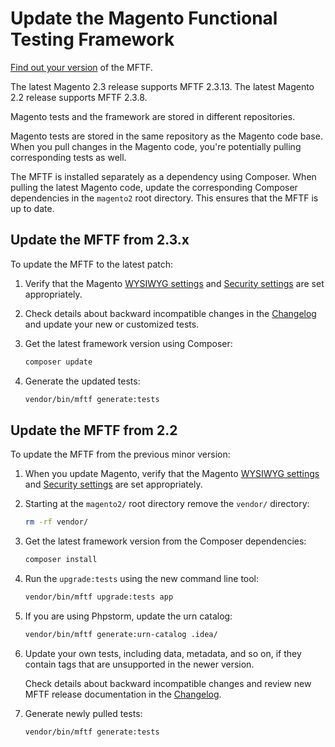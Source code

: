 # Update the Magento Functional Testing Framework

<div class="bs-callout bs-callout-info">
<a href="https://devdocs.magento.com/mftf/2.3/introduction.html#find-version">Find out your version</a> of the MFTF.

The latest Magento 2.3 release supports MFTF 2.3.13.
The latest Magento 2.2 release supports MFTF 2.3.8.
</div>

Magento tests and the framework are stored in different repositories.

Magento tests are stored in the same repository as the Magento code base.
When you pull changes in the Magento code, you're potentially pulling corresponding tests as well.

The MFTF is installed separately as a dependency using Composer.
When pulling the latest Magento code, update the corresponding Composer dependencies in the `magento2` root directory.
This ensures that the MFTF is up to date.

## Update the MFTF from 2.3.x

To update the MFTF to the latest patch:

1. Verify that the Magento [WYSIWYG settings][] and [Security settings][] are set appropriately.
1. Check details about backward incompatible changes in the [Changelog][] and update your new or customized tests.
1. Get the latest framework version using Composer:

   ```bash
   composer update
   ```

1. Generate the updated tests:

   ```bash
   vendor/bin/mftf generate:tests
   ```

## Update the MFTF from 2.2

To update the MFTF from the previous minor version:

1. When you update Magento, verify that the Magento [WYSIWYG settings][] and [Security settings][] are set appropriately.
1. Starting at the `magento2/` root directory remove the `vendor/` directory:

   ```bash
   rm -rf vendor/
   ```

1. Get the latest framework version from the Composer dependencies:

   ```bash
   composer install
   ```

1. Run the `upgrade:tests` using the new command line tool:

   ```bash
   vendor/bin/mftf upgrade:tests app
   ```

1. If you are using Phpstorm, update the urn catalog:

   ```bash
   vendor/bin/mftf generate:urn-catalog .idea/
   ```

1. Update your own tests, including data, metadata, and so on, if they contain tags that are unsupported in the newer version.

   Check details about backward incompatible changes and review new MFTF release documentation in the [Changelog][].

1. Generate newly pulled tests:

   ```bash
   vendor/bin/mftf generate:tests
   ```

<!-- Link Definitions -->
[Changelog]: https://github.com/magento/magento2-functional-testing-framework/blob/master/CHANGELOG.md
[WYSIWYG settings]: getting-started.md#wysiwyg-settings
[Security settings]: getting-started.md#security-settings